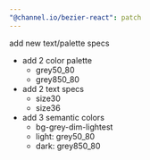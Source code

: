 ```yaml
---
"@channel.io/bezier-react": patch
---
```


add new text/palette specs
- add 2 color palette
  - grey50_80
  - grey850_80
- add 2 text specs
  - size30
  - size36
- add 3 semantic colors
  - bg-grey-dim-lightest
  - light: grey50_80
  - dark: grey850_80
